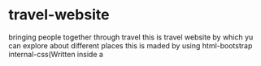# travel-website
bringing people together through travel
this is travel website by which yu can explore about different places
this is maded by using 
html-bootstrap
internal-css(Written inside a <style> tag within the <head> section of the HTML document)
java skript
